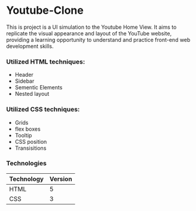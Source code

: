 # Youtube-Clone

This is project is a UI simulation to the Youtube Home View. It aims to replicate the visual appearance and layout of the YouTube website, providing a learning opportunity to understand and practice front-end web development skills.

### Utilized HTML techniques:
- Header
- Sidebar
- Sementic Elements
- Nested layout

### Utilized CSS techniques:
- Grids
- flex boxes
- Tooltip
- CSS position
- Transisitions

### Technologies
| Technology | Version |
| ---------  | ------- |
|   HTML     |   5     |
|   CSS      |   3     |
